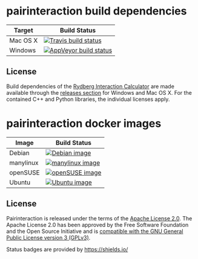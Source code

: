 # pairinteraction build dependencies

| Target   | Build Status                                            |
|----------|---------------------------------------------------------|
| Mac OS X | [![Travis build status][travis-svg]][travis-link]       |
| Windows  | [![AppVeyor build status][appveyor-svg]][appveyor-link] |

## License

Build dependencies of the [Rydberg Interaction Calculator](https://github.com/pairinteraction/pairinteraction) are made available through the [releases section](https://github.com/pairinteraction/pairinteraction-build-dependencies/releases) for Windows and Mac OS X.
For the contained C++ and Python libraries, the individual licenses apply.

[travis-svg]: https://travis-ci.org/pairinteraction/pairinteraction-build-dependencies.svg?branch=master
[travis-link]: https://travis-ci.org/pairinteraction/pairinteraction-build-dependencies
[appveyor-svg]: https://ci.appveyor.com/api/projects/status/tgsc3sfwjk6ed9qy/branch/master?svg=true
[appveyor-link]: https://ci.appveyor.com/project/pairinteraction/pairinteraction-build-dependencies/branch/master


# pairinteraction docker images

| Image    | Build Status                                       |
|----------|----------------------------------------------------|
| Debian   | [![Debian image][debian-svg]][debian-link]         |
| manylinux| [![manylinux image][manylinux-svg]][manylinux-link]|
| openSUSE | [![openSUSE image][opensuse-svg]][opensuse-link]   |
| Ubuntu   | [![Ubuntu image][ubuntu-svg]][ubuntu-link]         |

## License

Pairinteraction is released under the terms of the [Apache License 2.0](https://www.apache.org/licenses/LICENSE-2.0).  The Apache License 2.0 has been approved by the Free Software Foundation and the Open Source Initiative and is [compatible with the GNU General Public License version 3 (GPLv3)](https://www.gnu.org/licenses/license-list.html#apache2).

Status badges are provided by https://shields.io/

[debian-svg]: https://img.shields.io/docker/cloud/build/pairinteraction/debian.svg
[debian-link]: https://hub.docker.com/r/pairinteraction/debian/builds/
[manylinux-svg]: https://img.shields.io/docker/cloud/build/pairinteraction/manylinux.svg
[manylinux-link]: https://hub.docker.com/r/pairinteraction/manylinux/builds/
[opensuse-svg]: https://img.shields.io/docker/cloud/build/pairinteraction/opensuse.svg
[opensuse-link]: https://hub.docker.com/r/pairinteraction/opensuse/builds/
[ubuntu-svg]: https://img.shields.io/docker/cloud/build/pairinteraction/ubuntu.svg
[ubuntu-link]: https://hub.docker.com/r/pairinteraction/ubuntu/builds/
